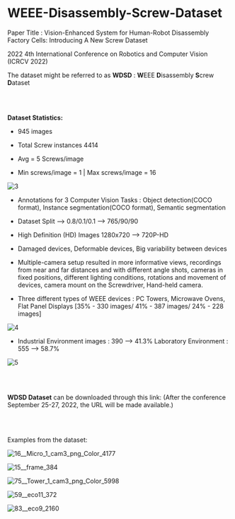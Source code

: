 # WEEE-Disassembly-Screw-Dataset
Paper Title : Vision-Enhanced System for Human-Robot Disassembly Factory Cells: Introducing A New Screw Dataset

2022 4th International Conference on Robotics and Computer Vision (ICRCV 2022)

The dataset might be referred to as **WDSD** : **W**EEE **D**isassembly **S**crew **D**ataset 

<br />
<br />

**Dataset Statistics:**

- 945 images 

- Total Screw instances 4414

- Avg = 5 Screws/image

- Min screws/image = 1 | Max screws/image = 16

![3](https://user-images.githubusercontent.com/56552010/185942935-6936e4a6-6440-4abd-8e87-51afef52451f.png)


- Annotations for 3 Computer Vision Tasks : Object detection(COCO format), Instance segmentation(COCO format), Semantic segmentation

- Dataset Split --> 0.8/0.1/0.1 --> 765/90/90

- High Definition (HD) Images 1280x720 --> 720P-HD

- Damaged devices, Deformable devices, Big variability between devices

- Multiple-camera setup resulted in more informative views, recordings from near and far distances and with different angle shots, cameras in fixed positions, different lighting conditions, rotations and movement of devices, camera mount on the Screwdriver, Hand-held camera. 


- Three different types of WEEE devices : PC Towers, Microwave Ovens, Flat Panel Displays [35% - 330 images/ 41% - 387 images/ 24% - 228 images]
<!-- 
![1](https://user-images.githubusercontent.com/56552010/185942472-5889dfe8-ace4-4a58-8540-2df4bf427028.png) -->

![4](https://user-images.githubusercontent.com/56552010/185942950-d76e3e3d-9b6a-49ef-bd4d-d6600e12ae2e.png)

- Industrial Environment images : 390 --> 41.3% Laboratory Environment : 555 --> 58.7%

<!-- ![2](https://user-images.githubusercontent.com/56552010/185942492-d8d18322-569d-40ca-a058-7284aec49b51.png) -->

![5](https://user-images.githubusercontent.com/56552010/185942962-88461723-acf0-48b5-8365-b33f5200ae42.png)


<br />
<br />

**WDSD Dataset** can be downloaded through this link: (After the conference September 25-27, 2022, the URL will be made available.) 

<br />
<br />

Examples from the dataset:

![16__Micro_1_cam3_png_Color_4177](https://user-images.githubusercontent.com/56552010/185940993-1c77eb68-a5d9-4bce-808b-2329cd1a8dac.png)

![15__frame_384](https://user-images.githubusercontent.com/56552010/185940951-87cb39b8-5692-4c71-89d3-6c0075b2eed4.png)

![75__Tower_1_cam3_png_Color_5998](https://user-images.githubusercontent.com/56552010/185941103-46733286-120a-40b3-bd12-481c27c9d663.png)

![59__eco11_372](https://user-images.githubusercontent.com/56552010/185941303-1267d673-a2b1-4a33-9fc2-c7f0ed219001.png)

![83__eco9_2160](https://user-images.githubusercontent.com/56552010/185941251-90cf471f-881d-4ad9-a8ac-56386ad5dd00.png)
